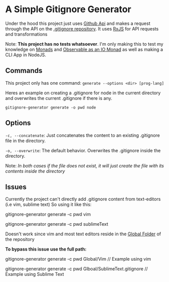 # A Simple Gitignore Generator

Under the hood this project just uses [Github Api][1] and makes a request through the API on the [.gitignore repository][2]. It uses [RxJS][5] for API requests and transformations

Note: **This project has no tests whatsoever**. I'm only making this to test my knowledge on [Monads][4] and [Observable as an IO Monad][3]
as well as making a CLI App in NodeJS. 

## Commands

This project only has one command: `generate --options <dir> [prog-lang]`

Heres an example on creating a .gitignore for node in the current directory and overwrites the current .gitignore if there is any.

    gitignore-generator generate -o pwd node

## Options

`-c, --concatenate`: Just concatenates the content to an existing .gitignore file in the directory. 

`-o, --overwrite`: The default behavior. Overwrites the .gitignore inside the directory.

Note: *In both cases if the file does not exist, it will just create the file with its contents inside the directory*

## Issues

Currently the project can't directly add .gitignore content from text-editors (i.e vim, sublime text) So using it like this: 

  gitignore-generator generate -c pwd vim

  gitignore-generator generate -c pwd sublimeText

Doesn't work since vim and most text editors reside in the [Global Folder][6] of the repository

**To bypass this issue use the full path:**

  gitignore-generator generate -c pwd Global/Vim // Example using vim
 
  gitignore-generator generate -c pwd Glboal/SublimeText.gitignore // Example using Sublime Text


[1]: https://developer.github.com/v3/
[2]: https://github.com/github/gitignore
[3]: https://medium.com/@luijar/the-observable-disguised-as-an-io-monad-c89042aa8f31
[4]: http://adit.io/posts/2013-04-17-functors,_applicatives,_and_monads_in_pictures.html
[5]: https://rxjs-dev.firebaseapp.com/
[6]: https://github.com/github/gitignore/tree/master/Global
